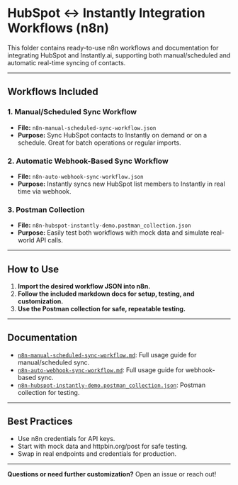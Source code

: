# HubSpot ↔ Instantly Integration Workflows (n8n)

This folder contains ready-to-use n8n workflows and documentation for integrating HubSpot and Instantly.ai, supporting both manual/scheduled and automatic real-time syncing of contacts.

---

## Workflows Included

### 1. Manual/Scheduled Sync Workflow
- **File:** `n8n-manual-scheduled-sync-workflow.json`
- **Purpose:** Sync HubSpot contacts to Instantly on demand or on a schedule. Great for batch operations or regular imports.

### 2. Automatic Webhook-Based Sync Workflow
- **File:** `n8n-auto-webhook-sync-workflow.json`
- **Purpose:** Instantly syncs new HubSpot list members to Instantly in real time via webhook.

### 3. Postman Collection
- **File:** `n8n-hubspot-instantly-demo.postman_collection.json`
- **Purpose:** Easily test both workflows with mock data and simulate real-world API calls.

---

## How to Use

1. **Import the desired workflow JSON into n8n.**
2. **Follow the included markdown docs for setup, testing, and customization.**
3. **Use the Postman collection for safe, repeatable testing.**

---

## Documentation

- [`n8n-manual-scheduled-sync-workflow.md`](./n8n-manual-scheduled-sync-workflow.md): Full usage guide for manual/scheduled sync.
- [`n8n-auto-webhook-sync-workflow.md`](./n8n-auto-webhook-sync-workflow.md): Full usage guide for webhook-based sync.
- [`n8n-hubspot-instantly-demo.postman_collection.json`](./n8n-hubspot-instantly-demo.postman_collection.json): Postman collection for testing.

---

## Best Practices
- Use n8n credentials for API keys.
- Start with mock data and httpbin.org/post for safe testing.
- Swap in real endpoints and credentials for production.

---

**Questions or need further customization?**
Open an issue or reach out!
